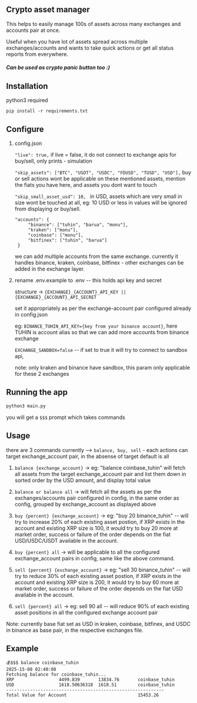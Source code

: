 <h2>Crypto asset manager </h2>
This helps to easily manage 100s of assets across many exchanges and accounts pair at once. 

Useful when you have lot of assets spread across multiple exchanges/accounts and wants to take quick actions or get all status reports from everywhere.

<h5>Can be used as crypto panic button too :)</h5>

## Installation 
python3 required
```
pip install -r requirements.txt
```

## Configure
1. config.json

   ```"live": true,``` if live = false, it do not connect to exchange apis for buy/sell, only prints - simulation


   ```"skip_assets": ["BTC", "USDT", "USDC", "FDUSD", "TUSD", "USD"],``` buy or sell actions wont be applicable on these mentioned assets, mention the fiats you have here, and assets you dont want to touch


   ```"skip_small_asset_usd": 10, ``` in USD, assets which are very small in size wont be touched at all, eg: 10 USD or less in values will be ignored from displaying or buy/sell.


   ```
   "accounts": {
        "binance": ["tuhin", "barua", "monu"],
        "kraken": ["monu"],
        "coinbase": ["monu"],
        "bitfinex": ["tuhin", "barua"]
    }
   ```
   we can add multiple accounts from the same exchange.
   currently it handles binance, kraken, coinbase, bitfinex - other exchanges can be added in the exchange layer.


2. rename .env.example to .env  -- this holds api key and secret

   structure -> ```{EXCHANGE}_{ACCOUNT}_API_KEY || {EXCHANGE}_{ACCOUNT}_API_SECRET``` 

   set it appropriately as per the exchange-account pair configured already in config.json

   eg: ```BINANCE_TUHIN_API_KEY={key from your binance account}```, here TUHIN is account alias so that we can add more accounts from binance exchange

   ```EXCHANGE_SANDBOX=false``` -- if set to true it will try to connect to sandbox api, 

   note: only kraken and binance have sandbox, this param only applicable for these 2 exchanges

## Running the app
```bash
python3 main.py
```

you will get a ```$$$``` prompt which takes commands

## Usage
there are 3 commands currently --> ```balance, buy, sell``` - each actions can target exchange_account pair, in the absense of target default is all

1. ```balance {exchange_account}``` -> eg: "balance coinbase_tuhin" will fetch all assets from the target exchange_account pair and list them down in sorted order by the USD amount, and display total value

2. ```balance or balance all``` -> will fetch all the assets as per the exchanges/accounts pair configured in config, in the same order as config, grouped by exchange_account as displayed above
   
3. ```buy {percent} {exchange_account}``` -> eg: "buy 20 binance_tuhin" -- will try to increase 20% of each existing asset postion, if XRP exists in the account and existing XRP size is 100, it would try to buy 20 more at market order, success or failure of the order depends on the fiat USD/USDC/USDT available in the account.
4. ```buy {percent} all``` -> will be applicable to all the configured exchange_account pairs in config, same like the above command.
5. ```sell {percent} {exchange_account}``` -> eg: "sell 30 binance_tuhin" -- will try to reduce 30% of each existing asset postion, if XRP exists in the account and existing XRP size is 200, it would try to buy 60 more at market order, success or failure of the order depends on the fiat USD available in the account.
6. ```sell {percent} all``` -> eg: sell 90 all -- will reduce 90% of each existing asset positions in all the configured exchange account pair

Note: currently base fiat set as USD in kraken, coinbase, bitfinex, and USDC in binance as base pair, in the respective exchanges file.

## Example

```
💰$$$ balance coinbase_tuhin
2025-15-08 02:40:08
Fetching balance for coinbase_tuhin...
XRP                 4499.839       13834.76       coinbase_tuhin
USD                 1618.50636318  1618.51        coinbase_tuhin
------------------------------------------------------------
Total Value for Account                           15453.26 
```
